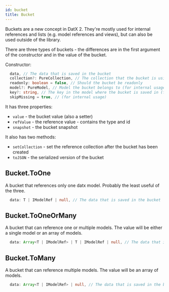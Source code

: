```yaml
---
id: bucket
title: Bucket
---
```


Buckets are a new concept in DatX 2. They're mostly used for internal references and lists (e.g. model references and views), but can also be used outside of the library.

There are three types of buckets - the differences are in the first argument of the constructor and in the value of the bucket.

Constructor:

```typescript
  data, // The data that is saved in the bucket
  collection?: PureCollection, // The collection that the bucket is using for references
  readonly: boolean = false, // Should the bucket be readonly
  model?: PureModel, // Model the bucket belongs to (for internal usage)
  key?: string, // The key in the model where the bucket is saved in (for internal usage)
  skipMissing = true, // (for internal usage)
```

It has three properties:

- `value` - the bucket value (also a setter)
- `refValue` - the reference value - contains the type and id
- `snapshot` - the bucket snapshot

It also has two methods:

- `setCollection` - set the reference collection after the bucket has been created
- `toJSON` - the serialized version of the bucket

## Bucket.ToOne

A bucket that references only one datx model. Probably the least useful of the three.

```typescript
  data: T | IModelRef | null, // The data that is saved in the bucket
```

## Bucket.ToOneOrMany

A bucket that can reference one or multiple models. The value will be either a single model or an array of models.

```typescript
  data: Array<T | IModelRef> | T | IModelRef | null, // The data that is saved in the bucket
```

## Bucket.ToMany

A bucket that can reference multiple models. The value will be an array of models.

```typescript
  data: Array<T | IModelRef> | null, // The data that is saved in the bucket
```
